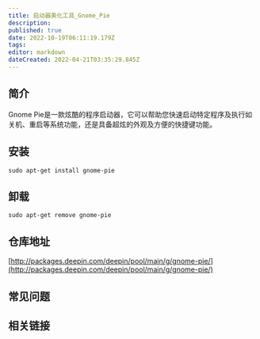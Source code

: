 ```yaml
---
title: 启动器美化工具_Gnome_Pie
description: 
published: true
date: 2022-10-19T06:11:19.179Z
tags: 
editor: markdown
dateCreated: 2022-04-21T03:35:29.845Z
---
```


## 简介

Gnome Pie是一款炫酷的程序启动器，它可以帮助您快速启动特定程序及执行如关机、重启等系统功能，还是具备超炫的外观及方便的快捷键功能。

## 安装

`sudo apt-get install gnome-pie`

## 卸载

`sudo apt-get remove gnome-pie`

## 仓库地址

[http://packages.deepin.com/deepin/pool/main/g/gnome-pie/](http://packages.deepin.com/deepin/pool/main/g/gnome-pie/)

## 常见问题

## 相关链接
